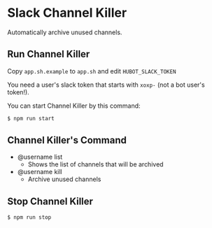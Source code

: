 # Slack Channel Killer

Automatically archive unused channels.

## Run Channel Killer

Copy `app.sh.example` to `app.sh` and edit `HUBOT_SLACK_TOKEN`

You need a user's slack token that starts with `xoxp-` (not a bot user's token!).

You can start Channel Killer by this command:

```sh
$ npm run start
```

## Channel Killer's Command

- @username list
    - Shows the list of channels that will be archived
- @username kill
    - Archive unused channels

## Stop Channel Killer

```sh
$ npm run stop
```
